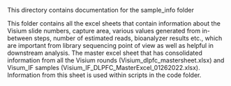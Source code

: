 This directory contains documentation for the sample_info folder 

This folder contains all the excel sheets that contain information about the Visium slide numbers, capture area, various values generated from in-between steps, number of estimated reads, bioanalyzer results etc., which are important from library sequencing point of view as well as helpful in downstream analysis. The master excel sheet that has consolidated information from all the Visium rounds (Visium_dlpfc_mastersheet.xlsx) and Visum_IF samples (Visium_IF_DLPFC_MasterExcel_01262022.xlsx). Information from this sheet is used within scripts in the code folder. 
